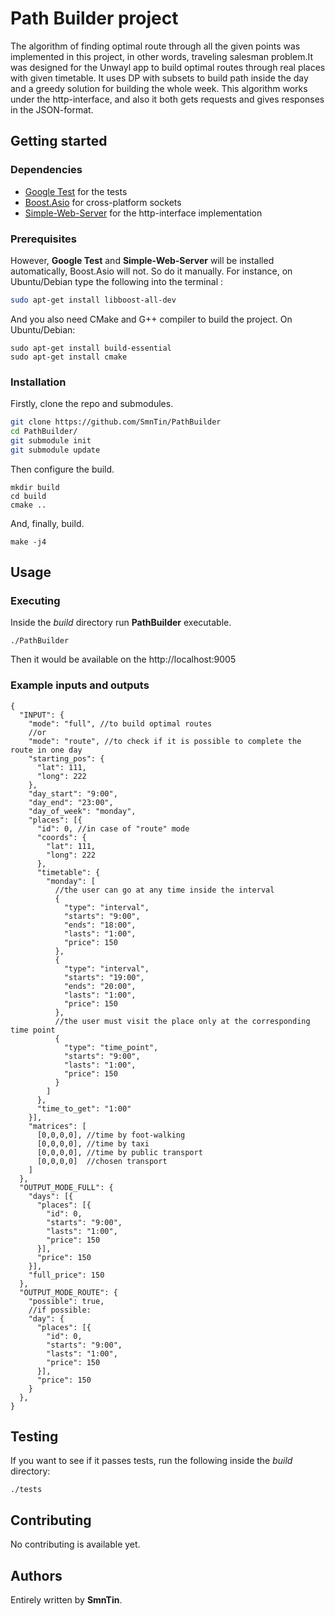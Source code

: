 # Path Builder project
The algorithm of finding optimal route through all  the given points was implemented in this project, in other words, traveling salesman problem.It was designed for the Unwayl app to build optimal routes through real places with given timetable. It uses DP with subsets to build path inside the day and a greedy solution for building the whole week. This algorithm works under the http-interface, and also it both gets requests and gives responses in the JSON-format.

## Getting started
### Dependencies
- [Google Test](https://github.com/google/googletest) for the tests
- [Boost.Asio](https://www.boost.org/doc/libs/1_66_0/doc/html/boost_asio.html) for cross-platform sockets
- [Simple-Web-Server](https://gitlab.com/eidheim/Simple-Web-Server) for the http-interface implementation

### Prerequisites
However, **Google Test** and **Simple-Web-Server** will be installed automatically, Boost.Asio will not. So do it manually.
For instance, on Ubuntu/Debian type the following into the terminal :
```bash
sudo apt-get install libboost-all-dev
```
And you also need CMake and G++ compiler to build the project.
On Ubuntu/Debian:
```Shell
sudo apt-get install build-essential
sudo apt-get install cmake
```

### Installation
Firstly, clone the repo and submodules.
```bash
git clone https://github.com/SmnTin/PathBuilder
cd PathBuilder/
git submodule init
git submodule update
```
Then configure the build.
```Shell
mkdir build
cd build
cmake ..
```
And, finally, build.
```
make -j4
```

## Usage
### Executing
Inside the *build* directory run **PathBuilder** executable.
```Shell
./PathBuilder
```
Then it would be available on the http://localhost:9005

### Example inputs and outputs
```TSX
{
  "INPUT": {
    "mode": "full", //to build optimal routes
    //or
    "mode": "route", //to check if it is possible to complete the route in one day
    "starting_pos": {
      "lat": 111,
      "long": 222
    },
    "day_start": "9:00",
    "day_end": "23:00",
    "day_of_week": "monday",
    "places": [{
      "id": 0, //in case of "route" mode
      "coords": {
        "lat": 111,
        "long": 222
      },
      "timetable": {
        "monday": [
          //the user can go at any time inside the interval
          {
            "type": "interval",
            "starts": "9:00",
            "ends": "18:00",
            "lasts": "1:00",
            "price": 150
          },
          {
            "type": "interval",
            "starts": "19:00",
            "ends": "20:00",
            "lasts": "1:00",
            "price": 150
          },
          //the user must visit the place only at the corresponding time point
          {
            "type": "time_point",
            "starts": "9:00",
            "lasts": "1:00",
            "price": 150
          }
        ]
      },
      "time_to_get": "1:00"
    }],
    "matrices": [
      [0,0,0,0], //time by foot-walking
      [0,0,0,0], //time by taxi
      [0,0,0,0], //time by public transport
      [0,0,0,0]  //chosen transport
    ]
  },
  "OUTPUT_MODE_FULL": {
    "days": [{
      "places": [{
        "id": 0,
        "starts": "9:00",
        "lasts": "1:00",
        "price": 150
      }],
      "price": 150
    }],
    "full_price": 150
  },
  "OUTPUT_MODE_ROUTE": {
    "possible": true,
    //if possible:
    "day": {
      "places": [{
        "id": 0,
        "starts": "9:00",
        "lasts": "1:00",
        "price": 150
      }],
      "price": 150
    }
  },
}
```

## Testing
If you want to see if it passes tests, run the following inside the *build* directory:
```Shell
./tests
```

## Contributing
No contributing is available yet.

## Authors
Entirely written by **SmnTin**.